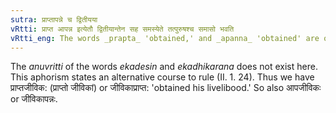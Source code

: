```yaml
---
sutra: प्राप्तापन्ने च द्वितीयया
vRtti: प्राप्त आपन्न इत्येतौ द्वितीयान्तेन सह समस्येते तत्पुरुषश्च समासो भवति
vRtti_eng: The words _prapta_ 'obtained,' and _apanna_ 'obtained' are optionally compounded with words ending in a second case-affix and form _Tat-purusha_ compound.
---
```

The _anuvritti_ of the words _ekadesin_ and _ekadhikarana_ does not exist here. This aphorism states an alternative course to rule (II. 1. 24). Thus we have प्राप्तजीविक: (प्राप्तो जीविकां) or जीविकाप्राप्त: 'obtained his livelibood.' So also आपजीविकः or जीविकापन्नः. 
